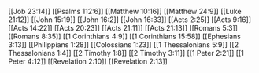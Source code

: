[[Job 23:14]]
[[Psalms 112:6]]
[[Matthew 10:16]]
[[Matthew 24:9]]
[[Luke 21:12]]
[[John 15:19]]
[[John 16:2]]
[[John 16:33]]
[[Acts 2:25]]
[[Acts 9:16]]
[[Acts 14:22]]
[[Acts 20:23]]
[[Acts 21:11]]
[[Acts 21:13]]
[[Romans 5:3]]
[[Romans 8:35]]
[[1 Corinthians 4:9]]
[[1 Corinthians 15:58]]
[[Ephesians 3:13]]
[[Philippians 1:28]]
[[Colossians 1:23]]
[[1 Thessalonians 5:9]]
[[2 Thessalonians 1:4]]
[[2 Timothy 1:8]]
[[2 Timothy 3:11]]
[[1 Peter 2:21]]
[[1 Peter 4:12]]
[[Revelation 2:10]]
[[Revelation 2:13]]
